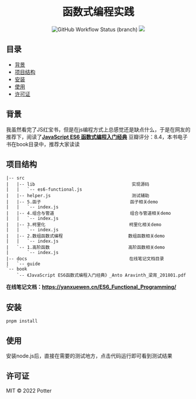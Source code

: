 <h1 align="center">函数式编程实践</h1>

<p align="center">
	<img alt="GitHub Workflow Status (branch)" src="https://img.shields.io/github/workflow/status/yxw007/ES6_Functional_Programming/CI/master?label=CI" />
	<img src="https://img.shields.io/npm/v/vitepress?label=vitepress" />
</p>

<!-- omit in toc -->
## 目录
- [背景](#背景)
- [项目结构](#项目结构)
- [安装](#安装)
- [使用](#使用)
- [许可证](#许可证)
 
 ## 背景

我虽然看完了JS红宝书，但是在js编程方式上总感觉还是缺点什么，于是在网友的推荐下，阅读了[**JavaScript ES6 函数式编程入门经典**](https://book.douban.com/subject/30180100/) 豆瓣评分：8.4，本书电子书在book目录中，推荐大家读读

## 项目结构

```
|-- src
|   |-- lib                                     实现源码
|   |   `-- es6-functional.js		
|   |-- helper.js                               测试辅助
|   |-- 5.函子                                  函子相关demo
|   |   `-- index.js
|   |-- 4.组合与管道                             组合与管道相关demo
|   |   `-- index.js
|   |-- 3.柯里化                                柯里化相关demo
|   |   `-- index.js
|   |-- 2.数组函数式编程                         数组函数相关demo
|   |   `-- index.js
|   `-- 1.高阶函数                              高阶函数相关demo
|       `-- index.js
|-- docs                                       在线笔记文档目录
|   `-- guide
`-- book											
    `-- 《JavaScript ES6函数式编程入门经典》_Anto Aravinth_梁宵_201801.pdf
```

**在线笔记文档：https://yanxuewen.cn/ES6_Functional_Programming/** 


## 安装

```
pnpm install
```

## 使用

安装node.js后，直接在需要的测试地方，点击代码运行即可看到测试结果

## 许可证

MIT © 2022 Potter
